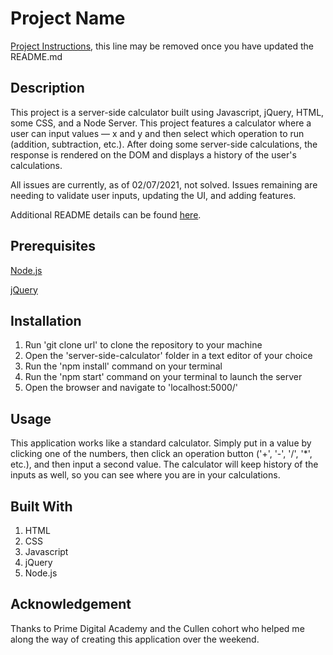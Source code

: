 # Project Name

[Project Instructions](./INSTRUCTIONS.md), this line may be removed once you have updated the README.md

## Description

This project is a server-side calculator built using Javascript, jQuery, HTML, some CSS, and a Node Server. This project features a calculator where a user can input values — x and y and then select which operation to run (addition, subtraction, etc.). After doing some server-side calculations, the response is rendered on the DOM and displays a history of the user's calculations.

All issues are currently, as of 02/07/2021, not solved. Issues remaining are needing to validate user inputs, updating the UI, and adding features.

Additional README details can be found [here](https://github.com/PrimeAcademy/readme-template/blob/master/README.md).

## Prerequisites

[Node.js](https://nodejs.org/en/)

[jQuery](https://jquery.com/)

## Installation

1. Run 'git clone url' to clone the repository to your machine
2. Open the 'server-side-calculator' folder in a text editor of your choice
3. Run the 'npm install' command on your terminal
4. Run the 'npm start' command on your terminal to launch the server
5. Open the browser and navigate to 'localhost:5000/'

## Usage

This application works like a standard calculator. Simply put in a value by clicking one of the numbers, then click an operation button ('+', '-', '/', '\*', etc.), and then input a second value. The calculator will keep history of the inputs as well, so you can see where you are in your calculations.

## Built With

1. HTML
2. CSS
3. Javascript
4. jQuery
5. Node.js

## Acknowledgement

Thanks to Prime Digital Academy and the Cullen cohort who helped me along the way of creating this application over the weekend.
